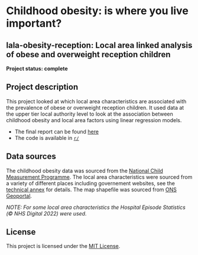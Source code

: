 # Childhood obesity: is where you live important?

## lala-obesity-reception: Local area linked analysis of obese and overweight reception children

<b>Project status: complete</b>

## Project description
This project looked at which local area characteristics are associated with the prevalence of obese or overweight reception children. It used data at the upper tier local authority level to look at the association between childhood obesity and local area factors using linear regression models. 

* The final report can be found [here](https://www.nuffieldtrust.org.uk/research/childhood-obesity-is-where-you-live-important) 
* The code is available in [`r/`](https://github.com/NuffieldTrust/lala-obesity-reception/tree/main/r)

## Data sources

The childhood obesity data was sourced from the [National Child Measurement Programme](https://digital.nhs.uk/data-and-information/publications/statistical/national-child-measurement-programme).
The local area characteristics were sourced from a variety of different places including governement websites, see the [technical annex](https://www.nuffieldtrust.org.uk/research/childhood-obesity-is-where-you-live-important) for details. 
The map shapefile was sourced from [ONS Geoportal](https://geoportal.statistics.gov.uk/maps/counties-and-unitary-authorities-december-2017-ew-bfe).

<i>NOTE: For some local area characteristics the Hospital Episode Statistics (© NHS Digital 2022) were used.</i>

## License
This project is licensed under the [MIT License](https://github.com/NuffieldTrust/lala-obesity-reception/blob/main/LICENSE).
